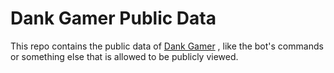 # Dank Gamer Public Data
This repo contains the public data of [Dank Gamer](https://dsc.gg/dankgamer) , like the bot's commands or something else that is allowed to be publicly viewed.
